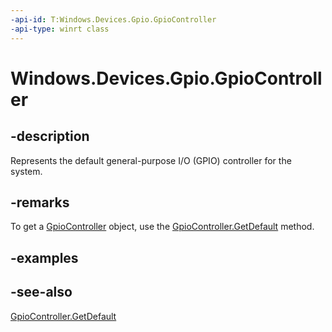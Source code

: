 ```yaml
---
-api-id: T:Windows.Devices.Gpio.GpioController
-api-type: winrt class
---
```


<!-- Class syntax.
public class GpioController : Windows.Devices.Gpio.IGpioController
-->

# Windows.Devices.Gpio.GpioController

## -description
Represents the default general-purpose I/O (GPIO) controller for the system.

## -remarks
To get a [GpioController](gpiocontroller.md) object, use the [GpioController.GetDefault](gpiocontroller_getdefault_846721868.md) method.

## -examples

## -see-also
[GpioController.GetDefault](gpiocontroller_getdefault_846721868.md)